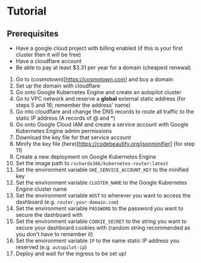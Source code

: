# Tutorial

## Prerequisites

- Have a google cloud project with billing enabled (if this is your first cluster then it will be free)
- Have a cloudflare account
- Be able to pay at least $3.31 per year for a domain (cheapest renewal)

1. Go to (cosmotown)[https://cosmotown.com] and buy a domain
2. Set up the domain with cloudflare
3. Go onto Google Kubernetes Engine and create an autopilot cluster
4. Go to VPC network and reserve a **global** external static address (for steps 5 and 16; remember the address' name)
5. Go into cloudflare and change the DNS records to route all traffic to the static IP address (A records of @ and \*)
6. Go onto Google Cloud IAM and create a service account with Google Kubernetes Engine admin permissions
7. Download the key file for that service account
8. Minify the key file (here)[https://codebeautify.org/jsonminifier] (for step 11)
9. Create a new deployment on Google Kubernetes Engine
10. Set the image path to `richardx366/kubernetes-router:latest`
11. Set the environment variable `GKE_SERVICE_ACCOUNT_KEY` to the minified key
12. Set the environment variable `CLUSTER_NAME` to the Google Kubernetes Engine cluster name
13. Set the environment variable `HOST` to wherever you want to access the dashboard (e.g. `router.your-domain.com`)
14. Set the environment variable `PASSWORD` to the password you want to secure the dashboard with
15. Set the environment variable `COOKIE_SECRET` to the string you want to secure your dashboard cookies with (random string recommended as you don't have to remember it)
16. Set the environment variable `IP` to the name static IP address you reserved (e.g. `autopilot-ip`)
17. Deploy and wait for the ingress to be set up!
